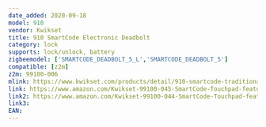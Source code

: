```yaml
---
date_added: 2020-09-18
model: 910
vendor: Kwikset
title: 910 SmartCode Electronic Deadbolt
category: lock
supports: lock/unlock, battery
zigbeemodel: ['SMARTCODE_DEADBOLT_5_L','SMARTCODE_DEADBOLT_5']
compatible: [z2m]
z2m: 99100-006
mlink: https://www.kwikset.com/products/detail/910-smartcode-traditional-electronic-deadbolt-with-zigbee-technology?variant=910-trl-zb-15
link: https://www.amazon.com/Kwikset-99100-045-SmartCode-Touchpad-featuring/dp/B00OIBETFY/
link2: https://www.amazon.com/Kwikset-99100-044-SmartCode-Touchpad-featuring/dp/B06WD6N9VF/
link3: 
EAN: 
---
```

